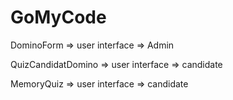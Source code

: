 # GoMyCode

DominoForm  => user interface => Admin 


QuizCandidatDomino	=> user interface => candidate  


MemoryQuiz	=> user interface => candidate 
